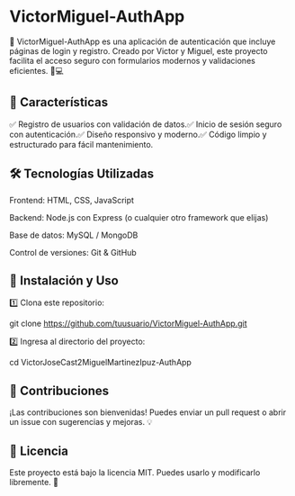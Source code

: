 # VictorMiguel-AuthApp

🚀 VictorMiguel-AuthApp es una aplicación de autenticación que incluye páginas de login y registro. Creado por Victor y Miguel, este proyecto facilita el acceso seguro con formularios modernos y validaciones eficientes. 🔐💻

## 🌟 Características

✅ Registro de usuarios con validación de datos.✅ Inicio de sesión seguro con autenticación.✅ Diseño responsivo y moderno.✅ Código limpio y estructurado para fácil mantenimiento.

## 🛠️ Tecnologías Utilizadas

Frontend: HTML, CSS, JavaScript

Backend: Node.js con Express (o cualquier otro framework que elijas)

Base de datos: MySQL / MongoDB

Control de versiones: Git & GitHub

## 📂 Instalación y Uso

1️⃣ Clona este repositorio:

git clone https://github.com/tuusuario/VictorMiguel-AuthApp.git

2️⃣ Ingresa al directorio del proyecto:

cd VictorJoseCast2MiguelMartinezIpuz-AuthApp

## 🤝 Contribuciones

¡Las contribuciones son bienvenidas! Puedes enviar un pull request o abrir un issue con sugerencias y mejoras. 💡

## 📄 Licencia

Este proyecto está bajo la licencia MIT. Puedes usarlo y modificarlo libremente. 🎉